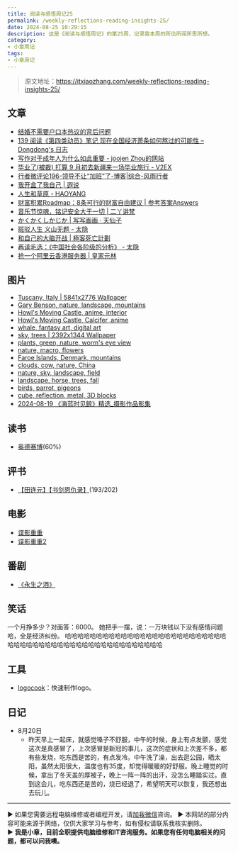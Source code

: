 ```yaml
---
title: 阅读与感悟周记25
permalink: /weekly-reflections-reading-insights-25/
date: 2024-08-25 10:29:15
description: 这是《阅读与感悟周记》的第25周，记录我本周的所见所闻所思所想。
category:
- 小章周记
tags:
- 小章周记
---
```


> 原文地址：<https://itxiaozhang.com/weekly-reflections-reading-insights-25/>  

## 文章

- [结婚不需要户口本热议的背后问题](https://iceprosurface.com/%E7%9F%A5%E8%AF%86%E5%BA%93/%E6%80%9D%E8%80%83/%E7%BB%93%E5%A9%9A%E4%B8%8D%E9%9C%80%E8%A6%81%E6%88%B7%E5%8F%A3%E6%9C%AC%E7%83%AD%E8%AE%AE%E7%9A%84%E8%83%8C%E5%90%8E%E9%97%AE%E9%A2%98)
- [139 阅读《第四类动员》笔记 现在全国经济萧条如何熬过的可能性 – Dongdong's 日志](https://ddw2019.com/139)
- [写作对于成年人为什么如此重要 - joojen Zhou的网站](https://joojen.com/archives/7739.html)
- [毕业了(被裁) 打算 9 月初去新疆来一场毕业旅行 - V2EX](https://www.v2ex.com/t/1066687)
- [行者微评论196-领导不让“加班”了-博客|综合-风雨行者](http://stuit.cn/Xiaolu/Post/1489.html)
- [我开盒了我自己 | 遐说](https://blog.cuger.cn/p/291f/)
- [人生和草原 - HAOYANG](http://haoyang.wang/index.php/archives/131.html)
- [财富积累Roadmap：8条可行的财富自由建议 | 参考答案Answers](https://ouranswers.zhubai.love/posts/2436170358740434944/)
- [音乐节惊魂，铭记安全大于一切 | 二丫讲梵](https://wiki.eryajf.net/pages/6baaa2/)
- [かくかくしかじか | 写写画画 · 天仙子](https://tianxianzi.me/2024/08/18/such_and_such/)
- [斑驳人生 义山无题 - 太隐](https://wangyurui.com/posts/ban-bo-ren-sheng-yi-shan-wu-ti-40f11e4f)
- [和自己的大脑开战 | 極客死亡計劃](https://www.geedea.pro/posts/%E5%92%8C%E8%87%AA%E5%B7%B1%E7%9A%84%E5%A4%A7%E8%84%91%E5%BC%80%E6%88%98/)
- [再读毛选：《中国社会各阶级的分析》 - 太隐](https://wangyurui.com/posts/du-mao-xuan-zhong-guo-she-hui-ge-jie-ji-de-fen-x-b450e52c)
- [抢一个阿里云香港服务器 | 皇家元林](https://hjyl.org/get-aliyun-hongkong-light-vps/)

## 图片

- [Tuscany, Italy | 5841x2776 Wallpaper](https://wallhaven.cc/w/l8xrzy)
- [Gary Benson, nature, landscape, mountains](https://wallhaven.cc/w/5g9dy8)
- [Howl's Moving Castle, anime, interior](https://wallhaven.cc/w/o5r9y9)
- [Howl's Moving Castle, Calcifer, anime](https://wallhaven.cc/w/6drjmq)
- [whale, fantasy art, digital art](https://wallhaven.cc/w/432p89)
- [sky, trees | 2392x1344 Wallpaper](https://wallhaven.cc/w/p91rqe)
- [plants, green, nature, worm's eye view](https://wallhaven.cc/w/xlzv7v)
- [nature, macro, flowers](https://wallhaven.cc/w/zxo38o)
- [Faroe Islands, Denmark, mountains](https://wallhaven.cc/w/3lvx5v)
- [clouds, cow, nature, China](https://wallhaven.cc/w/x6ovrv)
- [nature, sky, landscape, field](https://wallhaven.cc/w/dgpj2m)
- [landscape, horse, trees, fall](https://wallhaven.cc/w/e7qjgl)
- [birds, parrot, pigeons](https://wallhaven.cc/w/0pq229)
- [cube, reflection, metal, 3D blocks](https://wallhaven.cc/w/83x7yo)
- [2024-08-19 《海蓝时见鲸》精选_摄影作品影集](https://500px.com.cn/community/set/67f640473c514e42bdcf122d65316f23/details)

## 读书

- [奥德赛博](https://neodb.social/book/57QesFURPUsUnfqc5zVm9W)(60%)

## 评书

- [【田连元】【书剑恩仇录】](https://youtu.be/ld8ZVxmCIU0)(193/202)

## 电影

- [谍影重重](https://neodb.social/movie/6v5aBsx5cADLzIRqmzgI9e)
- [谍影重重2](https://neodb.social/movie/5q19O40JHUWgnz8eIbNdJp)

## 番剧

- [《永生之酒》](https://neodb.social/tv/season/1LuLW33r7HqejwiD5IlXtQ)

## 笑话

一个月挣多少？对面答：6000。 她把手一摆，说：一万块钱以下没有感情问题哈，全是经济纠纷。 哈哈哈哈哈哈哈哈哈哈哈哈哈哈哈哈哈哈哈哈哈哈哈哈哈哈哈哈哈哈哈哈哈哈哈哈哈哈哈哈哈哈哈哈哈哈哈哈哈哈哈

## 工具

- [logocook](https://www.logocook.shop/editor/)：快速制作logo。

## 日记

- 8月20日
  - 昨天早上一起床，就感觉嗓子不舒服，中午的时候，身上有点发颤，感觉这次是真感冒了，上次感冒是新冠的事儿，这次的症状和上次差不多，都有些发烧，吃东西是苦的，有点发冷。中午洗了澡，出去逛公园，晒太阳，虽然太阳很大，温度也有35度，却觉得暖暖的好舒服。晚上睡觉的时候，拿出了冬天盖的厚被子，晚上一阵一阵的出汗，没怎么睡踏实过。直到这会儿，吃东西还是苦的，烧已经退了，希望明天可以恢复，我还想出去玩儿。

---
▶ 如果您需要远程电脑维修或者编程开发，请[加我微信](https://itxiaozhang.netlify.app/)咨询。 
▶ 本网站的部分内容可能来源于网络，仅供大家学习与参考，如有侵权请联系我核实删除。  
▶ **我是小章，目前全职提供电脑维修和IT咨询服务。如果您有任何电脑相关的问题，都可以问我噢。**  
